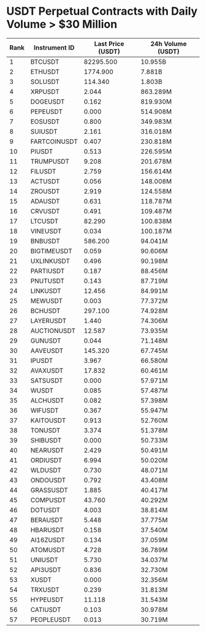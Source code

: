 # USDT Perpetual Contracts with Daily Volume > $30 Million

| Rank | Instrument ID | Last Price (USDT) | 24h Volume (USDT) |
|------|---------------|-------------------|-------------------|
| 1 | BTCUSDT | 82295.500 | 10.955B |
| 2 | ETHUSDT | 1774.900 | 7.881B |
| 3 | SOLUSDT | 114.340 | 1.803B |
| 4 | XRPUSDT | 2.044 | 863.289M |
| 5 | DOGEUSDT | 0.162 | 819.930M |
| 6 | PEPEUSDT | 0.000 | 514.908M |
| 7 | EOSUSDT | 0.800 | 349.983M |
| 8 | SUIUSDT | 2.161 | 316.018M |
| 9 | FARTCOINUSDT | 0.407 | 230.818M |
| 10 | PIUSDT | 0.513 | 226.595M |
| 11 | TRUMPUSDT | 9.208 | 201.678M |
| 12 | FILUSDT | 2.759 | 156.614M |
| 13 | ACTUSDT | 0.056 | 148.008M |
| 14 | ZROUSDT | 2.919 | 124.558M |
| 15 | ADAUSDT | 0.631 | 118.787M |
| 16 | CRVUSDT | 0.491 | 109.487M |
| 17 | LTCUSDT | 82.290 | 100.838M |
| 18 | VINEUSDT | 0.034 | 100.187M |
| 19 | BNBUSDT | 586.200 | 94.041M |
| 20 | BIGTIMEUSDT | 0.059 | 90.606M |
| 21 | UXLINKUSDT | 0.496 | 90.198M |
| 22 | PARTIUSDT | 0.187 | 88.456M |
| 23 | PNUTUSDT | 0.143 | 87.719M |
| 24 | LINKUSDT | 12.456 | 84.991M |
| 25 | MEWUSDT | 0.003 | 77.372M |
| 26 | BCHUSDT | 297.100 | 74.928M |
| 27 | LAYERUSDT | 1.440 | 74.306M |
| 28 | AUCTIONUSDT | 12.587 | 73.935M |
| 29 | GUNUSDT | 0.044 | 71.148M |
| 30 | AAVEUSDT | 145.320 | 67.745M |
| 31 | IPUSDT | 3.967 | 66.580M |
| 32 | AVAXUSDT | 17.832 | 60.461M |
| 33 | SATSUSDT | 0.000 | 57.971M |
| 34 | WUSDT | 0.085 | 57.487M |
| 35 | ALCHUSDT | 0.082 | 57.398M |
| 36 | WIFUSDT | 0.367 | 55.947M |
| 37 | KAITOUSDT | 0.913 | 52.760M |
| 38 | TONUSDT | 3.374 | 51.378M |
| 39 | SHIBUSDT | 0.000 | 50.733M |
| 40 | NEARUSDT | 2.429 | 50.491M |
| 41 | ORDIUSDT | 6.994 | 50.020M |
| 42 | WLDUSDT | 0.730 | 48.071M |
| 43 | ONDOUSDT | 0.792 | 43.408M |
| 44 | GRASSUSDT | 1.885 | 40.417M |
| 45 | COMPUSDT | 43.760 | 40.292M |
| 46 | DOTUSDT | 4.003 | 38.814M |
| 47 | BERAUSDT | 5.448 | 37.775M |
| 48 | HBARUSDT | 0.158 | 37.540M |
| 49 | AI16ZUSDT | 0.134 | 37.059M |
| 50 | ATOMUSDT | 4.728 | 36.789M |
| 51 | UNIUSDT | 5.730 | 34.037M |
| 52 | API3USDT | 0.836 | 32.730M |
| 53 | XUSDT | 0.000 | 32.356M |
| 54 | TRXUSDT | 0.239 | 31.813M |
| 55 | HYPEUSDT | 11.118 | 31.543M |
| 56 | CATIUSDT | 0.103 | 30.978M |
| 57 | PEOPLEUSDT | 0.013 | 30.719M |
